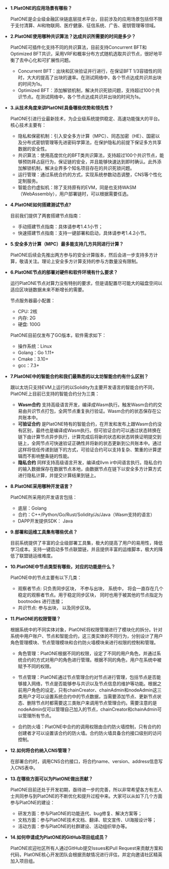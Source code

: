 * **1.PlatONE的应用场景有哪些？**
    
    PlatONE是企业级金融区块链底层技术平台，目前涉及的应用场景包括但不限于支付清算、AI和物联网、医疗健康、征信系统、广告、密钥管理等领域。

* **2.PlatONE使用哪种共识算法？达成共识所需要的时间是多少？**
    
    PlatONE可插件化支持不同的共识算法，目前支持Concurrent BFT和Optimized BFT共识，采用VRF和概率分布方式随机选取共识节点，很好地平衡了去中心化和可扩展性问题。

    + Concurrent BFT：出块和区块验证并行进行，在保证BFT 1/3容错性的同时，大大的提高了出块的速率。在测试网络中，各个节点达成共识并出块的时间为1s。
    + Optimized BFT：添加解锁机制，解决共识死锁问题，支持超过100个共识节点。在测试网络中，各个节点达成共识并出块的时间为1s。

* **3.从技术角度来讲PlatONE具备哪些优势和领先性？**

    PlatONE引进行业最新技术，为企业级系统提供稳定、高速功能强大的平台。核心技术主要有：

    + 隐私和保密机制：引入安全多方计算（MPC）、同态加密（HE）、国密以及分布式密钥管理等先进密码学算法，在保护隐私的前提下保证多方共享数据的安全性。
    + 共识算法：使用高度优化的BFT类共识算法，支持超过100个共识节点，能够预防拜占庭行为，保证链的安全，并且能够快速达到即时确认。此外添加解锁机制，解决业界多个知名项目存在的共识死锁问题。
    + 运行管理：通过系统合约的方式，实现系统参数动态调整，CNS等个性化定制服务。
    + 智能合约虚拟机：除了支持原有的EVM，同是也支持WASM（WebAssembly），用户部署链时，可以根据需要任选。

* **4.PlatONE如何搭建测试节点?**
    
    目前我们提供了两套搭建节点指南：
    + 手动搭建节点指南：具体请参考1.4.1小节；
    + 快速搭建节点指南：支持一键部署和启动，具体请参考1.4.2小节。

* **5.安全多方计算（MPC）最多能支持几方共同进行计算？**
    
    PlatONE后续会先推出两方参与的安全计算版本，然后会进一步支持多方计算，敬请关注。理论上安全多方计算支持的参与方数量没有限制。

* **6.PlatONE节点的部署对硬件和软件环境有什么要求？**

    运行PlatONE节点对算力没有特别的要求，但是请配置尽可能大的磁盘空间以适应区块链数据未来不断增长的需要。
    
    节点服务器最小配置：

    + CPU: 2核
    + 内存: 2G
    + 硬盘: 100G

    PlatONE目前仅发布了GO版本，软件需求如下：

    + 操作系统：Linux
    + Golang：Go 1.11+
    + Cmake：3.10+
    + gcc：7.3+

* **7.PlatONE中的智能合约和我们最熟悉的以太坊智能合约有什么区别？**
    
    跟以太坊只支持EVM上运行的以Solidity为主要开发语言的智能合约不同，PlatONE上目前已支持的智能合约分为三类：

    + **Wasm合约** 支持高级语言开发，编译成Wasm执行。触发Wasm合约的交易由共识节点打包，全网节点重复执行验证。Wasm合约的状态保存在公共账本中。
    + **可验证合约** 是PlatONE特有的智能合约，在开发和发布上跟Wasm合约没有区别，最终也是编译成Wasm执行。但可验证合约可以通过状态转换在链下由计算节点异步执行，计算完成后将新的状态和状态转换证明提交到链上，全网节点可快速验证正确性并将新的状态更新到公共账本中。通过这样将信任传递到链下的方式，可验证合约可以支持复杂、繁重的计算逻辑而不影响整条链的性能。
    + **隐私合约** 同样支持高级语言开发，编译成llvm ir中间语言执行。隐私合约的输入数据保存在数据节点本地，由数据节点在链下以安全多方计算方式进行隐私计算，并提交计算结果到链上。

* **8.PlatONE采用哪种开发语言？**

    PlatONE所采用的开发语言包括：

    + 底层：Golang
    + 合约：C++/Python/Go/Rust/Solidity/Js/Java（Wasm支持的语言）
    + DAPP开发提供SDK： Java

* **9.部署和运维工具集有哪些优点？**

    目前系统提供了丰富的企业级部署工具集，极大的提高了用户的易用性，降低学习成本。支持一键启动多节点联盟链，并且提供丰富的运维脚本，极大的降低了联盟链运维难度。

* **10.PlatONE中节点类型有哪些，对应的功能是什么？**

    PlatONE中的节点主要有以下几类：

    + 观察者节点: 只负责同步区块， 不参与出块， 系统中， 将会一直存在几个稳定的观察者节点。用于稳定同步区块， 同时也用于被其他的节点指定为bootnodes 进行连接；
    + 共识节点: 参与出块， 以及同步区块。

* **11.PlatONE的权限管理？**

    根据系统中的不同实体对象，PlatONE将权限管理进行了模块化的拆分。针对系统中用户账户、节点和智能合约，这三类实体的不同行为，分别设计了用户角色管理模块、节点管理模块和合约防火墙模块来进行权限的控制和管理。

    + 角色管理：PlatONE根据不同的权限，设定了不同的用户角色，并通过系统合约的方式对用户的角色进行管理。根据不同的角色，用户在系统中被赋予不同的权限。

    + 节点管理：PlatONE通过节点管理合约对节点进行管理，包括节点是否能够接入网络，节点是否能够参与共识以及节点信息的维护等功能。根据之前用户角色的设定，只有chainCreator、chainAdmin和nodeAdmin这三类用户才可以设置系统合约中的节点数据，当需要添加节点、更新节点状态、删除节点时都需要这三类账户来调用节点管理合约。需要注意的是nodeAdmin仅可以管理自己加入的节点，chainCreator和chainAdmin可以管理所有节点。

    + 合约防火墙：PlatONE中合约的调用权限由合约防火墙控制，只有合约的创建者才可以设置该合约的防火墙。合约防火墙具备合约接口级别的访问控制。

* **12.如何将合约纳入CNS管理？**

    在部署合约时，调用CNS合约接口，将合约name、version、address信息写入CNS表中。

* **13.在哪些方面可以为PlatONE做出贡献？**

    PlatONE目前还处于开发初期，亟待进一步的完善，所以非常希望各方有志人士共同参与到PlatONE的不断优化和提升过程中来。大家可以从如下几个方面参与PlatONE的建设：

    + 研发方面：参与PlatONE的功能迭代、bug修复、解决方案等；
    + 文档方面：参与PlatONE技术文档、翻译、软文宣传、UI海报设计等；
    + 活动方面：参与PlatONE的社群建设、活动组织举办等。

* **14.如何申请成为PlatONE的GitHub项目组成员？**

    PlatONE欢迎社区所有人通过GitHub提交Issues和Pull Request来贡献方案和代码，PlatONE核心开发团队会根据贡献情况进行评估，并定向邀请社区精英加入项目组。